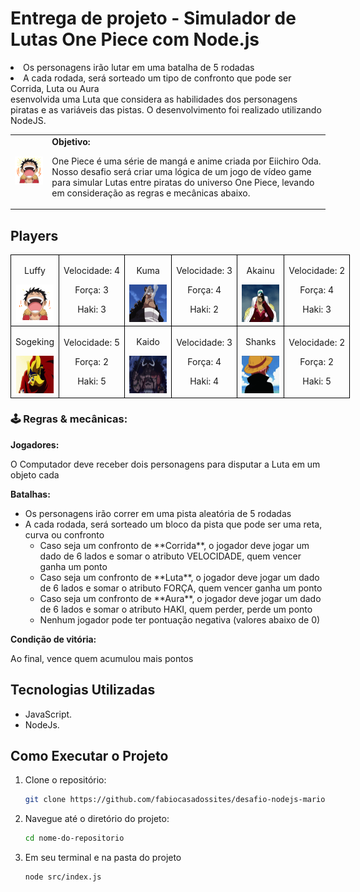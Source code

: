 # Entrega de projeto - Simulador de Lutas One Piece com Node.js

  <li> <label for="pistas-1-item">Os personagens irão lutar em uma batalha de 5 rodadas</label></li>
  <li> <label for="pistas-2-item">A cada rodada, será sorteado um tipo de confronto que pode ser Corrida, Luta ou Aura</label></li>esenvolvida uma Luta que considera as habilidades dos personagens piratas e as variáveis das pistas. O desenvolvimento foi realizado utilizando NodeJS.

<table>
        <tr>
            <td>
                <img src="./docs/header.gif" alt="One Piece Race" width="200">
            </td>
            <td>
                <b>Objetivo:</b>
                <p>One Piece é uma série de mangá e anime criada por Eiichiro Oda. Nosso desafio será criar uma lógica de um jogo de vídeo game para simular Lutas entre piratas do universo One Piece, levando em consideração as regras e mecânicas abaixo.</p>
            </td>
        </tr>
    </table>

<h2>Players</h2>
      <table style="border-collapse: collapse; width: 800px; margin: 0 auto;">
        <tr>
            <td style="border: 1px solid black; text-align: center;">
                <p>Luffy</p>
                <img src="./docs/Luffy.gif" alt="One Piece" width="60" height="60">
            </td>
            <td style="border: 1px solid black; text-align: center;">
                <p>Velocidade: 4</p>
                <p>Força: 3</p>
                <p>Haki: 3</p>
            </td>
             <td style="border: 1px solid black; text-align: center;">
                <p>Kuma</p>
                <img src="./docs/Kuma.gif" alt="One Piece" width="60" height="60">
            </td>
            <td style="border: 1px solid black; text-align: center;">
                <p>Velocidade: 3</p>
                <p>Força: 4</p>
                <p>Haki: 2</p>
            </td>
              <td style="border: 1px solid black; text-align: center;">
                <p>Akainu</p>
                <img src="./docs/Akainu.gif" alt="One Piece" width="60" height="60">
            </td>
            <td style="border: 1px solid black; text-align: center;">
                <p>Velocidade: 2</p>
                <p>Força: 4</p>
                <p>Haki: 3</p>
            </td>
        </tr>
        <tr>
            <td style="border: 1px solid black; text-align: center;">
                <p>Sogeking</p>
                <img src="./docs/Sogeking.gif" alt="One Piece" width="60" height="60">
            </td>
            <td style="border: 1px solid black; text-align: center;">
                <p>Velocidade: 5</p>
                <p>Força: 2</p>
                <p>Haki: 5</p>
            </td>
            <td style="border: 1px solid black; text-align: center;">
                <p>Kaido</p>
                <img src="./docs/Kaido.gif" alt="One Piece" width="60" height="60">
            </td>
            <td style="border: 1px solid black; text-align: center;">
                <p>Velocidade: 3</p>
                <p>Força: 4</p>
                <p>Haki: 4</p>
            </td>
            <td style="border: 1px solid black; text-align: center;">
                <p>Shanks</p>
                <img src="./docs/shanks.gif" alt="One Piece" width="60" height="60">
            </td>
            <td style="border: 1px solid black; text-align: center;">
                <p>Velocidade: 2</p>
                <p>Força: 2</p>
                <p>Haki: 5</p>
            </td>
        </tr>
    </table>

<p></p>

<h3>🕹️ Regras & mecânicas:</h3>

<b>Jogadores:</b>

<label for="jogadores-item">O Computador deve receber dois personagens para disputar a Luta em um objeto cada</label>

<b>Batalhas:</b>

<ul>
  <li> <label for="pistas-1-item">Os personagens irão correr em uma pista aleatória de 5 rodadas</label></li>
  <li> <label for="pistas-2-item">A cada rodada, será sorteado um bloco da pista que pode ser uma reta, curva ou confronto</label>
    <ul>
      <li><label for="pistas-2-1-item">Caso seja um confronto de **Corrida**, o jogador deve jogar um dado de 6 lados e somar o atributo VELOCIDADE, quem vencer ganha um ponto</label></li>
      <li><label for="pistas-2-2-item">Caso seja um confronto de **Luta**, o jogador deve jogar um dado de 6 lados e somar o atributo FORÇA, quem vencer ganha um ponto</label></li>
      <li><label for="pistas-2-3-item">Caso seja um confronto de **Aura**, o jogador deve jogar um dado de 6 lados e somar o atributo HAKI, quem perder, perde um ponto</label></li>
      <li><label for="pistas-2-3-item">Nenhum jogador pode ter pontuação negativa (valores abaixo de 0)</label></li>
    </ul>
  </li>
</ul>

<b>Condição de vitória:</b>

<label for="vitoria-item">Ao final, vence quem acumulou mais pontos</label>

## Tecnologias Utilizadas

- JavaScript.
- NodeJs.

## Como Executar o Projeto

1. Clone o repositório:

   ```bash
   git clone https://github.com/fabiocasadossites/desafio-nodejs-mariokart-dio.git
   ```

2. Navegue até o diretório do projeto:

   ```bash
   cd nome-do-repositorio
   ```

3. Em seu terminal e na pasta do projeto

   ```bash
   node src/index.js
   ```
